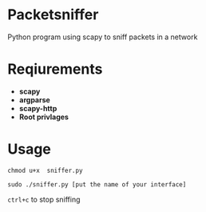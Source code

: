 # Packetsniffer
Python program using scapy to sniff packets in a network

# Reqiurements
* **scapy**
* **argparse**
* **scapy-http**
* **Root privlages**

# Usage
``chmod u+x  sniffer.py``

``sudo ./sniffer.py [put the name of your interface]``

``ctrl+c`` to stop sniffing
